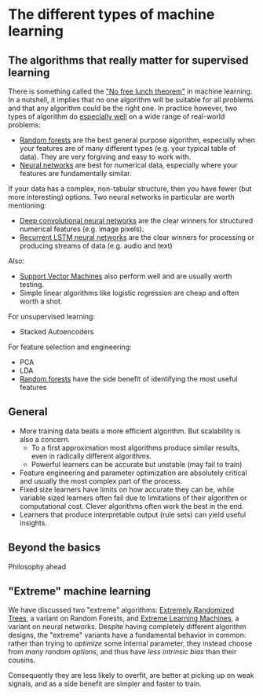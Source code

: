 The different types of machine learning
======================================

## The algorithms that really matter for supervised learning

There is something called the ["No free lunch theorem"](https://en.wikipedia.org/wiki/No_free_lunch_theorem) in machine learning.  In a nutshell, it implies that no one algorithm will be suitable for all problems and that any algorithm could be the right one.  In practice however, two types of algorithm do [especially well](http://jmlr.csail.mit.edu/papers/volume15/delgado14a/delgado14a.pdf) on a wide range of real-world problems:  

- [Random forests](RandomForests.md) are the best general purpose algorithm, especially when your features are of many different types (e.g. your typical table of data).  They are very forgiving and easy to work with.
- [Neural networks](NeuralNetworks.md) are best for numerical data, especially where your features are fundamentally similar.

If your data has a complex, non-tabular structure, then you have fewer (but more interesting) options.  Two neural networks in particular are worth mentioning:

- [Deep convolutional neural networks](NeuralNetworks.md#deep-neural-networks) are the clear winners for structured numerical features (e.g. image pixels).
- [Recurrent LSTM neural networks](NeuralNetworks.md#recurrent-neural-networks) are the clear winners for processing or producing streams of data (e.g. audio and text)

Also:

- [Support Vector Machines](SupportVectorMachines.md) also perform well and are usually worth testing.  
- Simple linear algorithms like logistic regression are cheap and often worth a shot.  

For unsupervised learning:
- Stacked Autoencoders

For feature selection and engineering:
- PCA
- LDA
- [Random forests](RandomForests.md) have the side benefit of identifying the most useful features

## General

- More training data beats a more efficient algorithm. But scalability is also a concern.  
  - To a first approximation most algorithms produce similar results, even in radically different algorithms.
  - Powerful learners can be accurate but unstable (may fail to train)
- Feature engineering and parameter optimization are absolutely critical and usually the most complex part of the process.  
- Fixed size learners have limits on how accurate they can be, while variable sized learners often fail due to limitations of their algorithm or computational cost.  Clever algorithms often work the best in the end.
- Learners that produce interpretable output (rule sets) can yield useful insights.

## Beyond the basics

Philosophy ahead

## "Extreme" machine learning

We have discussed two "extreme" algorithms: [Extremely Randomized Trees](RandomForests.md#extremely-randomized-trees), a variant on Random Forests, and [Extreme Learning Machines](NeuralNetworks.md#extreme-learning-machines), a variant on neural networks.  Despite having completely different algorithm designs, the "extreme" variants have a fundamental behavior in common: rather than trying to _optimize_ some internal parameter, they instead choose from _many random options_, and thus have _less intrinsic bias_ than their cousins.  

Consequently they are less likely to overfit, are better at picking up on weak signals, and as a side benefit are simpler and faster to train.
